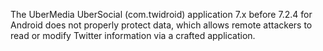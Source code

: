 The UberMedia UberSocial (com.twidroid) application 7.x before 7.2.4 for Android does not properly protect data, which allows remote attackers to read or modify Twitter information via a crafted application.